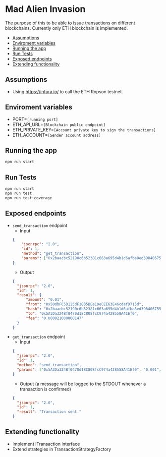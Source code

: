# Mad Alien Invasion

The purpose of this to be able to issue transactions on different blockchains.
Currently only ETH blockchain is implemented.

  - [Assumptions](#assumptions)
  - [Enviroment variables](#enviroment-variables)
  - [Running the app](#running-the-app)
  - [Run Tests](#run-tests)
  - [Exposed endpoints](#exposed-endpoints)
  - [Extending functionality](#extending-functionality)

## Assumptions
* Using https://infura.io/ to call the ETH Ropson testnet.

## Enviroment variables
* PORT=`[running port]`
* ETH_API_URL=`[Blockchain public endpoint]`
* ETH_PRIVATE_KEY=`[Account private key to sign the transactions]`
* ETH_ACCOUNT=`[Sender account address]`


## Running the app
```bash
npm run start
```

## Run Tests
```bash
npm run start
npm run test
npm run test:coverage
```

## Exposed endpoints
* `send_transaction` endpoint
  * Input
  ```json
  {
      "jsonrpc": "2.0",
      "id": 1,
      "method": "get_transaction",
      "params": ["0x2baacbc52190c6b52381c663a695d4b1d6afba8ed398406755f6fbd9a49005bd", "ETH"]
  }
  ```
  * Output 
  ```json
  {
    "jsonrpc": "2.0",
    "id": 1,
    "result": {
        "amount": "0.01",
        "from": "0x50dbFC5D125dF1835BEe19eCEE63E46cdafD715d",
        "hash": "0x2baacbc52190c6b52381c663a695d4b1d6afba8ed398406755f6fbd9a49005bd",
        "to": "0x5A3Da324Bf0470d18C808fcC974a428558A41Ef0",
        "fee": "0.000021000000147"
    }
  }
  ```
* `get_transaction` endpoint
  * Input
  ```json
  {
    "jsonrpc": "2.0",
    "id": 1,
    "method": "send_transaction",
    "params": ["0x5A3Da324Bf0470d18C808fcC974a428558A41Ef0", "0.001", "Eth"]
  }
  ```
  * Output (a message will be logged to the STDOUT whenever a transaction is confirmed)
  ```json
  {
    "jsonrpc": "2.0",
    "id": 1,
    "result": "Transaction sent."
  }
  ```

## Extending functionality
  * Implement ITransaction interface
  * Extend strategies in TransactionStrategyFactory
